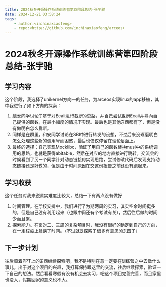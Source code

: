 ```yaml
---
title: 2024秋冬开源操作系统训练营第四阶段总结-张宇驰
date: 2024-12-21 03:58:24
tags:
    - author:<inchinaxiaofeng>
    - repo:<https://github.com/inchinaxiaofeng/arceos>
---
```


# 2024秋冬开源操作系统训练营第四阶段总结-张宇驰

## 学习内容

这个阶段，我选择了unikernel方向一的任务，为arceos实现linux的app移植，其中我进行了如下方向的探索：

1. 跟安同学讨论了基于对Ecall进行截断的思路，并自己尝试截断Ecall并导向自己提供的函数，在最小幅度的情况下实现。最后也是其他东西都有了，但是没有做明白怎么截断。
2. 同样是在群里，和安同学讨论在SBI中进行转发的设想，不过后来没琢磨明白怎么处理这些新的调用号而困惑，最后也仅仅停留在理论层面上。
3. 最终的选择：自己实现Mocklibc，验证了用自己的函数替换musl中的系统调用的思路，也就是获得abitable，然后在对应的地方直接进行跳转。交流会的时候看到了另一个同学针对动态链接的实现思路，尝试修改代码后发现支持动态链接还是好做的，但是由于时间原因在交这份报告之前还没有跑起来。

## 学习收获

这个任务对我来说属实难度比较大，总结一下有两点没有做好：

1. 时间管理。在学校安排中，我们进行了为期两周的实习，其实空余时间挺多的，但是自己没有利用起来（也跟中间还有个考试有关），然后往后做的时间少而且累。
2. 探索能力。在面对二、三周的复杂项目时，我没有很好的确定到自己的方向，在一定程度上延误了时间。（不过就是探索了很多有意思的东西了）

## 下一步计划

往后顺着PPT上的东西继续探索吧，我不是特别在意一定要在训练营之中去做什么事儿。出于对这个项目的兴趣，我打算保持跟这里的交流，往后继续探索，验证一下自己的想法。然后看看寒假有没有机会去实习，吧这个项目完善完善，而且家里也没人，假期回家的意义也不大。
